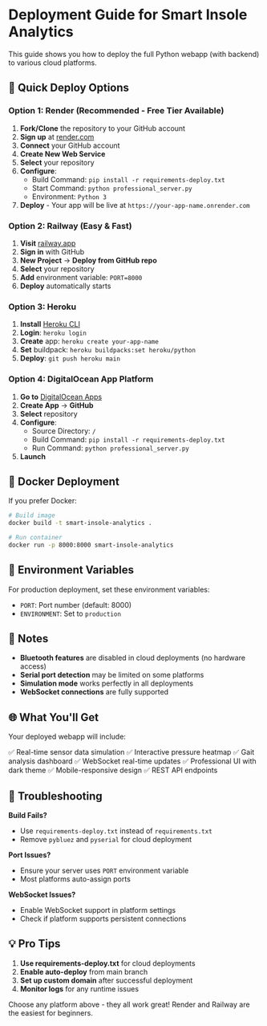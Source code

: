 # Deployment Guide for Smart Insole Analytics

This guide shows you how to deploy the full Python webapp (with backend) to various cloud platforms.

## 🚀 Quick Deploy Options

### Option 1: Render (Recommended - Free Tier Available)

1. **Fork/Clone** the repository to your GitHub account
2. **Sign up** at [render.com](https://render.com)
3. **Connect** your GitHub account
4. **Create New Web Service**
5. **Select** your repository
6. **Configure**:
   - Build Command: `pip install -r requirements-deploy.txt`
   - Start Command: `python professional_server.py`
   - Environment: `Python 3`
7. **Deploy** - Your app will be live at `https://your-app-name.onrender.com`

### Option 2: Railway (Easy & Fast)

1. **Visit** [railway.app](https://railway.app)
2. **Sign in** with GitHub
3. **New Project** → **Deploy from GitHub repo**
4. **Select** your repository
5. **Add** environment variable: `PORT=8000`
6. **Deploy** automatically starts

### Option 3: Heroku

1. **Install** [Heroku CLI](https://devcenter.heroku.com/articles/heroku-cli)
2. **Login**: `heroku login`
3. **Create** app: `heroku create your-app-name`
4. **Set** buildpack: `heroku buildpacks:set heroku/python`
5. **Deploy**: `git push heroku main`

### Option 4: DigitalOcean App Platform

1. **Go to** [DigitalOcean Apps](https://cloud.digitalocean.com/apps)
2. **Create App** → **GitHub**
3. **Select** repository
4. **Configure**:
   - Source Directory: `/`
   - Build Command: `pip install -r requirements-deploy.txt`
   - Run Command: `python professional_server.py`
5. **Launch**

## 🐳 Docker Deployment

If you prefer Docker:

```bash
# Build image
docker build -t smart-insole-analytics .

# Run container
docker run -p 8000:8000 smart-insole-analytics
```

## 🔧 Environment Variables

For production deployment, set these environment variables:

- `PORT`: Port number (default: 8000)
- `ENVIRONMENT`: Set to `production`

## 📝 Notes

- **Bluetooth features** are disabled in cloud deployments (no hardware access)
- **Serial port detection** may be limited on some platforms
- **Simulation mode** works perfectly in all deployments
- **WebSocket connections** are fully supported

## 🌐 What You'll Get

Your deployed webapp will include:

✅ Real-time sensor data simulation
✅ Interactive pressure heatmap
✅ Gait analysis dashboard
✅ WebSocket real-time updates
✅ Professional UI with dark theme
✅ Mobile-responsive design
✅ REST API endpoints

## 🚨 Troubleshooting

**Build Fails?**
- Use `requirements-deploy.txt` instead of `requirements.txt`
- Remove `pybluez` and `pyserial` for cloud deployment

**Port Issues?**
- Ensure your server uses `PORT` environment variable
- Most platforms auto-assign ports

**WebSocket Issues?**
- Enable WebSocket support in platform settings
- Check if platform supports persistent connections

## 💡 Pro Tips

1. **Use requirements-deploy.txt** for cloud deployments
2. **Enable auto-deploy** from main branch
3. **Set up custom domain** after successful deployment
4. **Monitor logs** for any runtime issues

Choose any platform above - they all work great! Render and Railway are the easiest for beginners.
